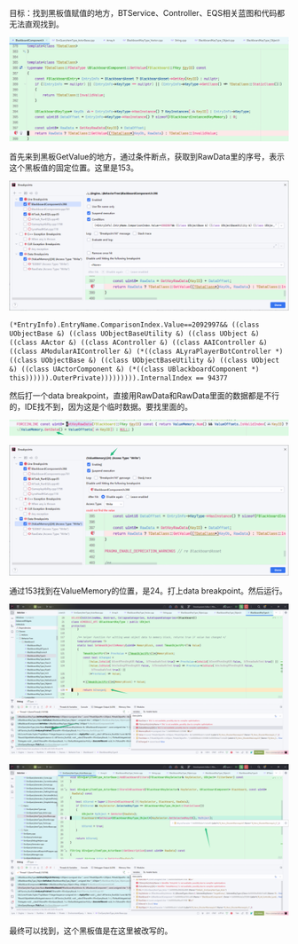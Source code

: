 目标：找到黑板值赋值的地方，BTService、Controller、EQS相关蓝图和代码都无法直观找到。

![image-20250108104419153](Images/UE5Lyra行为树黑板值调试记录/image-20250108104419153.png)

首先来到黑板GetValue的地方，通过条件断点，获取到RawData里的序号，表示这个黑板值的固定位置。这里是153。

![image-20250108105105565](Images/UE5Lyra行为树黑板值调试记录/image-20250108105105565.png)

```
(*EntryInfo).EntryName.ComparisonIndex.Value==2092997&& ((class UObjectBase &) ((class UObjectBaseUtility &) ((class UObject &) ((class AActor &) ((class AController &) ((class AAIController &) ((class AModularAIController &) (*((class ALyraPlayerBotController *) ((class UObjectBase &) ((class UObjectBaseUtility &) ((class UObject &) ((class UActorComponent &) (*((class UBlackboardComponent *) this)))))).OuterPrivate))))))))).InternalIndex == 94377 
```

然后打一个data breakpoint，直接用RawData和RawData里面的数据都是不行的，IDE找不到，因为这是个临时数据。要找里面的。

![image-20250108105220257](Images/UE5Lyra行为树黑板值调试记录/image-20250108105220257.png)

![image-20250108105254848](Images/UE5Lyra行为树黑板值调试记录/image-20250108105254848.png)

通过153找到在ValueMemory的位置，是24。打上data breakpoint。然后运行。

![image-20250108105518839](Images/UE5Lyra行为树黑板值调试记录/image-20250108105518839.png)

![image-20250108105535577](Images/UE5Lyra行为树黑板值调试记录/image-20250108105535577.png)

最终可以找到，这个黑板值是在这里被改写的。

